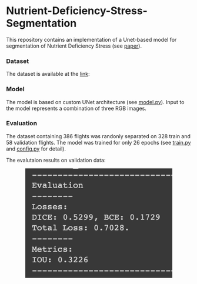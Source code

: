 # Nutrient-Deficiency-Stress-Segmentation

This repository contains an implementation of a Unet-based model for segmentation of Nutrient Deficiency Stress (see [paper](https://arxiv.org/abs/2012.09654)).

### Dataset
The dataset is available at the [link](https://registry.opendata.aws/intelinair_longitudinal_nutrient_deficiency/):

### Model
The model is based on custom UNet architecture (see [model.py](https://github.com/artem-gorodetskii/Nutrient-Deficiency-Stress-Segmentation/blob/master/model.py)). Input to the model represents a combination of three RGB images.

### Evaluation
The dataset containing 386 flights was randonly separated on 328 train and 58 validation flights. The model was trained for only 26 epochs (see [train.py](https://github.com/artem-gorodetskii/Nutrient-Deficiency-Stress-Segmentation/blob/master/train.py) and [config.py](https://github.com/artem-gorodetskii/Nutrient-Deficiency-Stress-Segmentation/blob/master/config.py) for detail). 

The evalutaion results on validation data:
<div align="center">
  <img src="assets/evaluation.png" width="400" />
</div>
